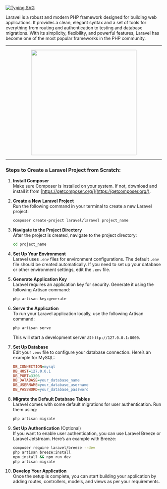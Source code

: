 

[![Typing SVG](https://readme-typing-svg.herokuapp.com/?color=da3b29&lines=L+a+r+v+e+l)](https://git.io/typing-svg)

Laravel is a robust and modern PHP framework designed for building web applications. It provides a clean, elegant syntax and a set of tools for everything from routing and authentication to testing and database migrations. With its simplicity, flexibility, and powerful features, Laravel has become one of the most popular frameworks in the PHP community.

---

<div id="header" align="center">
  <img src="https://media0.giphy.com/media/v1.Y2lkPTc5MGI3NjExeWVqMGJrdDgwNGIxdGxkZ2V3Z21kNGhuengwaGIxZnQzZTQ3NXBiNSZlcD12MV9pbnRlcm5hbF9naWZfYnlfaWQmY3Q9Zw/26DoiqmYcxgFICb3G/giphy.gif" width="340"/>
</div>

---

### Steps to Create a Laravel Project from Scratch:

1. **Install Composer**  
   Make sure Composer is installed on your system. If not, download and install it from [https://getcomposer.org/](https://getcomposer.org/).

2. **Create a New Laravel Project**  
   Run the following command in your terminal to create a new Laravel project:
   ```bash
   composer create-project laravel/laravel project_name
   ```

3. **Navigate to the Project Directory**  
   After the project is created, navigate to the project directory:
   ```bash
   cd project_name
   ```

4. **Set Up Your Environment**  
   Laravel uses `.env` files for environment configurations. The default `.env` file should be created automatically. If you need to set up your database or other environment settings, edit the `.env` file.

5. **Generate Application Key**  
   Laravel requires an application key for security. Generate it using the following Artisan command:
   ```bash
   php artisan key:generate
   ```

6. **Serve the Application**  
   To run your Laravel application locally, use the following Artisan command:
   ```bash
   php artisan serve
   ```
   This will start a development server at `http://127.0.0.1:8000`.

7. **Set Up Database**  
   Edit your `.env` file to configure your database connection. Here’s an example for MySQL:
   ```ini
   DB_CONNECTION=mysql
   DB_HOST=127.0.0.1
   DB_PORT=3306
   DB_DATABASE=your_database_name
   DB_USERNAME=your_database_username
   DB_PASSWORD=your_database_password
   ```

8. **Migrate the Default Database Tables**  
   Laravel comes with some default migrations for user authentication. Run them using:
   ```bash
   php artisan migrate
   ```

9. **Set Up Authentication** (Optional)  
   If you want to enable user authentication, you can use Laravel Breeze or Laravel Jetstream. Here’s an example with Breeze:
   ```bash
   composer require laravel/breeze --dev
   php artisan breeze:install
   npm install && npm run dev
   php artisan migrate
   ```

10. **Develop Your Application**  
    Once the setup is complete, you can start building your application by adding routes, controllers, models, and views as per your requirements.
